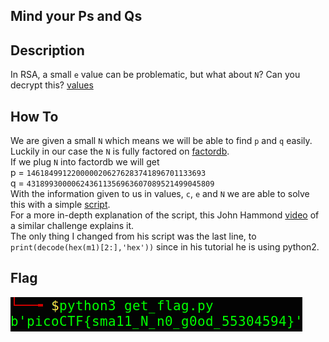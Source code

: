 ## Mind your Ps and Qs

## Description
In RSA, a small `e` value can be problematic, but what about `N`? Can you decrypt this?
[values](./values)

## How To 
We are given a small `N` which means we will be able to find `p` and `q` easily. Luckily in our case the `N` is fully factored on [factordb](http://factordb.com/).<br>
If we plug `N` into factordb we will get <br>
p = `1461849912200000206276283741896701133693` <br>
q = `431899300006243611356963607089521499045809` <br>
With the information given to us in values, `c`, `e` and `N` we are able to solve this with a simple [script](./get_flag.py).<br>
For a more in-depth explanation of the script, this John Hammond [video](https://www.youtube.com/watch?v=_lg2AEqRTjg&t=211s) of a similar challenge explains it. <br>
The only thing I changed from his script was the last line, to `print(decode(hex(m1)[2:],'hex'))` since in his tutorial he is using python2.

## Flag
![flag](./mind-p-qs.PNG)
